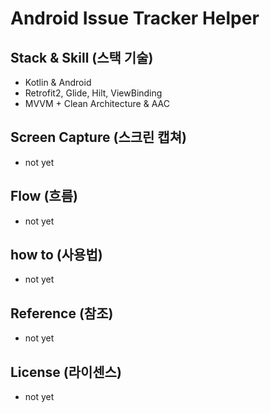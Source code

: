# Android Issue Tracker Helper

## Stack & Skill (스택 기술)
- Kotlin & Android
- Retrofit2, Glide, Hilt, ViewBinding
- MVVM + Clean Architecture & AAC

## Screen Capture (스크린 캡쳐)
- not yet

## Flow (흐름)
- not yet

## how to (사용법)
- not yet

## Reference (참조)
- not yet

## License (라이센스)
- not yet